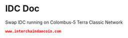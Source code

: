 # IDC Doc


Swap IDC running on Colombus-5 Terra Classic Network

```json
www.interchaindaocoin.com
```
